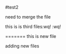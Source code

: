 #test2

need to merge the file

this is is third files:wq!
:wq!

=======
this is new file

adding new  files 

